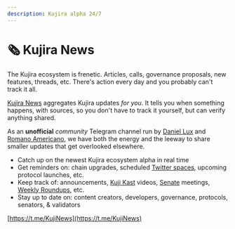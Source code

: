 ```yaml
---
description: Kujira alpha 24/7
---
```


# 🗞 Kujira News

The Kujira ecosystem is frenetic. Articles, calls, governance proposals, new features, threads, etc. There's action every day and you probably can't track it all.

[Kujira News](https://t.me/KujiNews) aggregates Kujira updates _for you_. It tells you when something happens, with sources, so you don't have to track it yourself, but can verify anything shared.&#x20;

As an **unofficial** _community_ Telegram channel run by [Daniel Lux](../introduction/who-are-team-kujira.md) and [Romano Americano](https://t.me/KujiDAO), we have both the energy and the leeway to share smaller updates that get overlooked elsewhere.

* Catch up on the newest Kujira ecosystem alpha in real time
* Get reminders on: chain upgrades, scheduled [Twitter spaces](https://kujiraspaces.com/), upcoming protocol launches, etc.&#x20;
* Keep track of: announcements, [Kuji Kast](kuji-kast.md) videos, [Senate](../dapps-and-infrastructure/senate.md) meetings, [Weekly Roundups](kujira-socials/medium.md#weekly-roundup), etc.
* Stay up to date on: content creators, developers, governance, protocols, senators, & validators

[https://t.me/KujiNews](https://t.me/KujiNews)
